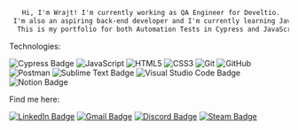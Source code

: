 <div align="center">
  
```html
  Hi, I'm Wrajt! I'm currently working as QA Engineer for Develtio. 
 I'm also an aspiring back-end developer and I'm currently learning JavaScript.
  This is my portfolio for both Automation Tests in Cypress and JavaScript projects.
  ```


<!---
Wrajt/Wrajt is a ✨ special ✨ repository because its `README.md` (this file) appears on your GitHub profile.
You can click the Preview link to take a look at your changes.
--->
</div>
Technologies:

![Cypress Badge](https://img.shields.io/badge/Cypress-17202C?logo=cypress&logoColor=fff&style=flat-square)
![JavaScript](https://img.shields.io/badge/-JavaScript-black?style=flat-square&logo=javascript)
![HTML5](https://img.shields.io/badge/-HTML5-E34F26?style=flat-square&logo=html5&logoColor=white)
![CSS3](https://img.shields.io/badge/-CSS3-1572B6?style=flat-square&logo=css3)
![Git](https://img.shields.io/badge/-Git-black?style=flat-square&logo=git)
![GitHub](https://img.shields.io/badge/-GitHub-181717?style=flat-square&logo=github)
![Postman](https://img.shields.io/badge/Postman-black?style=flat-square&logo=postman)
![Sublime Text Badge](https://img.shields.io/badge/Sublime%20Text-FF9800?logo=sublimetext&logoColor=fff&style=flat-square)
![Visual Studio Code Badge](https://img.shields.io/badge/Visual%20Studio%20Code-007ACC?logo=visualstudiocode&logoColor=fff&style=flat-square)
![Notion Badge](https://img.shields.io/badge/Notion-000?logo=notion&logoColor=fff&style=flat-square)



Find me here:

<a href="https://www.linkedin.com/in/kgrabarek59/" target="_blank">![LinkedIn Badge](https://img.shields.io/badge/LinkedIn-0A66C2?logo=linkedin&logoColor=fff&style=flat-square)</a>
<a href="mailto:kgrabarek59@gmail.com" target="_blank">![Gmail Badge](https://img.shields.io/badge/Gmail-EA4335?logo=gmail&logoColor=fff&style=flat-square)</a>
<a href="https://discordapp.com/users/240861268863352834/" target="_blank">![Discord Badge](https://img.shields.io/badge/Discord-5865F2?logo=discord&logoColor=fff&style=flat-square)</a>
<a href="https://steamcommunity.com/id/wrrrajt/" target="_blank">![Steam Badge](https://img.shields.io/badge/Steam-000?logo=steam&logoColor=fff&style=flat-square)</a>
